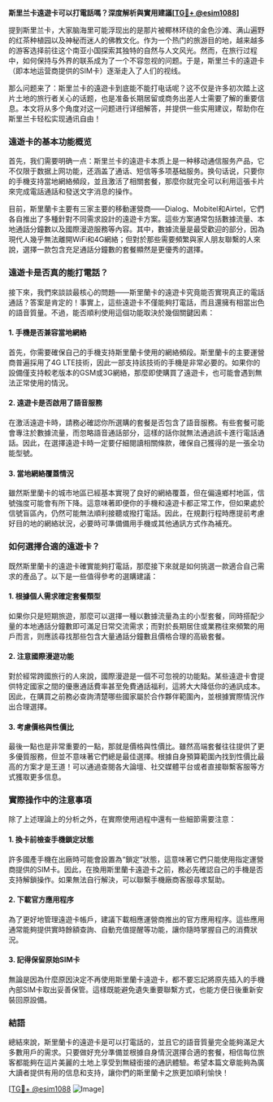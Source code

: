**斯里兰卡遠遊卡可以打電話嗎？深度解析與實用建議[[TG💪+ @esim1088](https://t.me/s/esim1088)]**

提到斯里兰卡，大家脑海里可能浮现出的是那片被椰林环绕的金色沙滩、满山遍野的红茶种植园以及神秘而迷人的佛教文化。作为一个热门的旅游目的地，越来越多的游客选择前往这个南亚小国探索其独特的自然与人文风光。然而，在旅行过程中，如何保持与外界的联系成为了一个不容忽视的问题。于是，斯里兰卡的遠遊卡（即本地运营商提供的SIM卡）逐渐走入了人们的视线。

那么问题来了：斯里兰卡的遠遊卡到底能不能打电话呢？这不仅是许多初次踏上这片土地的旅行者关心的话题，也是准备长期居留或商务出差人士需要了解的重要信息。本文将从多个角度对这一问题进行详细解答，并提供一些实用建议，帮助你在斯里兰卡轻松实现通讯自由！

### 遠遊卡的基本功能概览

首先，我们需要明确一点：斯里兰卡的遠遊卡本质上是一种移动通信服务产品，它不仅限于数据上网功能，还涵盖了通话、短信等多项基础服务。换句话说，只要你的手機支持當地網絡頻段，並且激活了相關套餐，那麼你就完全可以利用這張卡片來完成電話通話和發送文字消息的操作。

目前，斯里蘭卡主要有三家主要的移動運營商——Dialog、Mobitel和Airtel，它們各自推出了多種針對不同需求設計的遠遊卡方案。這些方案通常包括數據流量、本地通話分鐘數以及國際漫遊服務等內容。其中，數據流量是最受歡迎的部分，因為現代人幾乎無法離開WiFi和4G網絡；但對於那些需要頻繁與家人朋友聯繫的人來說，選擇一款包含充足通話分鐘數的套餐顯然是更優秀的選擇。

### 遠遊卡是否真的能打電話？

接下來，我們來談談最核心的問題——斯里蘭卡的遠遊卡究竟能否實現真正的電話通話？答案是肯定的！事實上，這些遠遊卡不僅能夠打電話，而且還擁有相當出色的語音質量。不過，能否順利使用這個功能取決於幾個關鍵因素：

#### 1. 手機是否兼容當地網絡
首先，你需要確保自己的手機支持斯里蘭卡使用的網絡頻段。斯里蘭卡的主要運營商普遍採用了4G LTE技術，因此一部支持該技術的手機是非常必要的。如果你的設備僅支持較老版本的GSM或3G網絡，那麼即使購買了遠遊卡，也可能會遇到無法正常使用的情況。

#### 2. 遠遊卡是否啟用了語音服務
在激活遠遊卡時，請務必確認你所選購的套餐是否包含了語音服務。有些套餐可能會專注於數據流量，而忽略語音通話部分，這樣的話你就無法通過該卡進行電話通話。因此，在選擇遠遊卡時一定要仔細閱讀相關條款，確保自己獲得的是一張全功能型號。

#### 3. 當地網絡覆蓋情況
雖然斯里蘭卡的城市地區已經基本實現了良好的網絡覆蓋，但在偏遠鄉村地區，信號強度可能會有所下降。這意味著即便你的手機和遠遊卡都正常工作，但如果處於信號盲區內，仍然可能無法順利接聽或撥打電話。因此，在規劃行程時應提前考慮好目的地的網絡狀況，必要時可準備備用手機或其他通訊方式作為補充。

### 如何選擇合適的遠遊卡？

既然斯里蘭卡的遠遊卡確實能夠打電話，那麼接下來就是如何挑選一款適合自己需求的產品了。以下是一些值得參考的選購建議：

#### 1. 根據個人需求確定套餐類型
如果你只是短期旅遊，那麼可以選擇一種以數據流量為主的小型套餐，同時搭配少量的本地通話分鐘數即可滿足日常交流需求；而對於長期居住或業務往來頻繁的用戶而言，则應該尋找那些包含大量通話分鐘數且價格合理的高級套餐。

#### 2. 注意國際漫遊功能
對於經常跨國旅行的人來說，國際漫遊是一個不可忽視的功能點。某些遠遊卡會提供特定國家之間的優惠通話費率甚至免費通話福利，這將大大降低你的通訊成本。因此，在購買之前務必查詢清楚哪些國家屬於合作夥伴範圍內，並根據實際情況作出合理選擇。

#### 3. 考慮價格與性價比
最後一點也是非常重要的一點，那就是價格與性價比。雖然高端套餐往往提供了更多優質服務，但並不意味著它們總是最佳選擇。根據自身預算範圍內找到性價比最高的方案才是王道！可以通過查閱各大論壇、社交媒體平台或者直接聯繫客服等方式獲取更多信息。

### 實際操作中的注意事項

除了上述理論上的分析之外，在實際使用過程中還有一些細節需要注意：

#### 1. 換卡前檢查手機鎖定狀態
許多國產手機在出廠時可能會設置為“鎖定”狀態，這意味著它們只能使用指定運營商提供的SIM卡。因此，在換用斯里蘭卡遠遊卡之前，務必先確認自己的手機是否支持解鎖操作。如果無法自行解決，可以聯繫手機廠商客服尋求幫助。

#### 2. 下載官方應用程序
為了更好地管理遠遊卡帳戶，建議下載相應運營商推出的官方應用程序。這些應用通常能夠提供實時餘額查詢、自動充值提醒等功能，讓你隨時掌握自己的消費狀況。

#### 3. 記得保留原始SIM卡
無論是因為什麼原因決定不再使用斯里蘭卡遠遊卡，都不要忘記將原先插入的手機內部SIM卡取出妥善保管。這樣既能避免遺失重要聯繫方式，也能方便日後重新安裝回原設備。

### 結語

總結來說，斯里蘭卡的遠遊卡是可以打電話的，並且它的語音質量完全能夠滿足大多數用戶的需求。只要做好充分準備並根據自身情況選擇合適的套餐，相信每位旅客都能夠在這片美麗的土地上享受到無縫銜接的通訊體驗。希望本篇文章能夠為廣大讀者提供有用的信息和支持，讓你們的斯里蘭卡之旅更加順利愉快！

[[TG💪+ @esim1088](https://t.me/s/esim1088) ![Image](https://i.postimg.cc/4NQfJmqS/Snipaste-2025-05-13-00-14-12.png)]